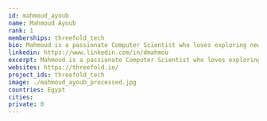 ```yaml
---
id: mahmoud_ayoub
name: Mahmoud Ayoub
rank: 1
memberships: threefold_tech
bio: Mahmoud is a passionate Computer Scientist who loves exploring new areas in life and technology. Software Engineer fell in love with Threefold because threefold is the future of technology.
linkedin: https://www.linkedin.com/in/dmahmou
excerpt: Mahmoud is a passionate Computer Scientist who loves exploring new areas in life and technology.
websites: https://threefold.io/
project_ids: threefold_tech
image: ./mahmoud_ayoub_processed.jpg
countries: Egypt
cities:
private: 0
---
```

